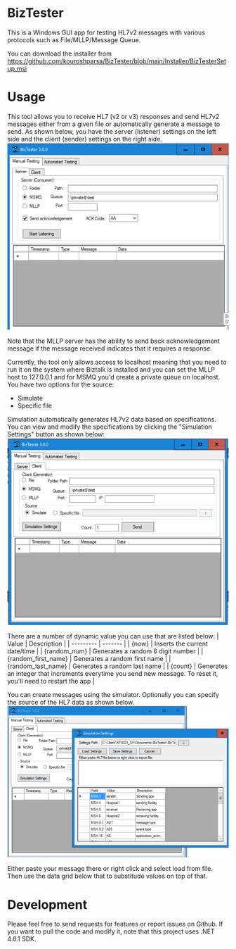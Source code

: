 # BizTester

This is a Windows GUI app for testing HL7v2 messages with various protocols such as File/MLLP/Message Queue.

You can download the installer from <a href="https://github.com/kouroshparsa/BizTester/blob/main/Installer/BizTesterSetup.msi">https://github.com/kouroshparsa/BizTester/blob/main/Installer/BizTesterSetup.msi</a>

# Usage
This tool allows you to receive HL7 (v2 or v3) responses and send HL7v2 messages either from a given file or automatically generate a message to send. 
As shown below, you have the server (listener) settings on the left side and the client (sender) settings on the right side.
![MainForm](Documentation/Images/img1.png)

Note that the MLLP server has the ability to send back acknowledgement message if the message received indicates that it requires a response.

Currently, the tool only allows access to localhost meaning that you need to run it on the system where Biztalk is installed and you can set the MLLP host to 127.0.0.1 and for MSMQ you'd create a private queue on localhost.
You have two options for the source:
- Simulate
- Specific file

Simulation automatically generates HL7v2 data based on specifications. You can view and modify the specifications by clicking the "Simulation Settings" button as shown below:
![Simulation](Documentation/Images/img2.png)

There are a number of dynamic value you can use that are listed below:
| Value    | Description |
| --------- | ------- |
| {now}     | Inserts the current date/time         |
| {random_num}          | Generates a random 6 digit number        |
| {random_first_name}          | Generates a random first name        |
| {random_last_name}          | Generates a random last name        |
| {count}          | Generates an integer that increments everytime you send  new message. To reset it, you'll need to restart the app        |

You can create messages using the simulator. Optionally you can specify the source of the HL7 data as shown below.
![Simulation](Documentation/Images/img3.png)

Either paste your message there or right click and select load from file.
Then use the data grid below that to substitude values on top of that.

# Development
Please feel free to send requests for features or report issues on Github.
If you want to pull the code and modify it, note that this project uses .NET 4.6.1 SDK.
